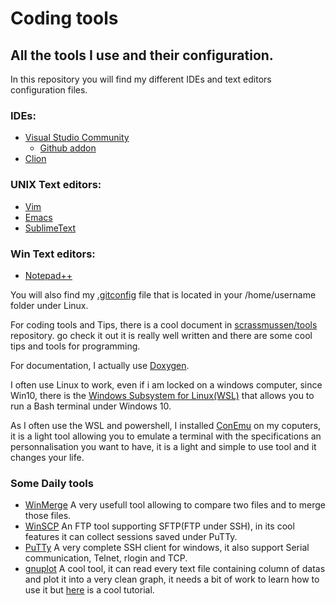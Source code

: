 # Coding tools

## All the tools I use and their configuration.

In this repository you will find my different IDEs and text editors configuration files.

### IDEs:
  * [Visual Studio Community](https://visualstudio.microsoft.com/vs/community)
    - [Github addon](https://visualstudio.github.com/)
  * [Clion](https://www.jetbrains.com/clion/)

### UNIX Text editors:
  * [Vim](https://github.com/vim/vim)
  * [Emacs](https://www.gnu.org/software/emacs/)
  * [SublimeText](https://www.sublimetext.com/)

### Win Text editors:
  * [Notepad++](https://notepad-plus-plus.org/)

You will also find my [.gitconfig](https://github.com/jelek21/Coding_Tools/blob/master/.gitconfig) file that is located in your /home/username folder under Linux.

For coding tools and Tips, there is a cool document in [scrassmussen/tools](https://github.com/scrasmussen/tools) repository.
go check it out it is really well written and there are some cool tips and tools for programming.

For documentation, I actually use [Doxygen](http://www.doxygen.org/).

I often use Linux to work, even if i am locked on a windows computer, since Win10, there is the [Windows Subsystem for Linux(WSL)](https://docs.microsoft.com/en-us/windows/wsl/about) that allows you to run a Bash terminal under Windows 10.

As I often use the WSL and powershell, I installed [ConEmu](https://conemu.github.io/) on my coputers, it is a light tool allowing you to emulate a terminal with the specifications an personnalisation you want to have, it is a light and simple to use tool and it changes your life.

### Some Daily tools

  * [WinMerge](http://winmerge.org/?lang=fr) A very usefull tool allowing to compare two files and to merge those files.
  * [WinSCP](https://winscp.net/eng/index.php) An FTP tool supporting SFTP(FTP under SSH), in its cool features it can collect sessions saved under PuTTy.
  * [PuTTy](https://www.putty.org/) A very complete SSH client for windows, it also support Serial communication, Telnet, rlogin and TCP.
  * [gnuplot](http://www.gnuplot.info/) A cool tool, it can read every text file containing column of datas and plot it into a very clean graph, it needs a bit of work to learn how to use it but [here](https://people.duke.edu/~hpgavin/gnuplot.html) is a cool tutorial.
